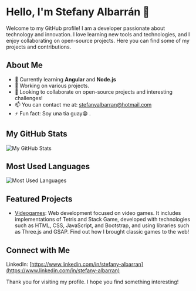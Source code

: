 # Hello, I'm Stefany Albarrán 👋

Welcome to my GitHub profile! I am a developer passionate about technology and innovation. I love learning new tools and technologies, and I enjoy collaborating on open-source projects. Here you can find some of my projects and contributions.

## About Me

- 🌱 Currently learning **Angular** and **Node.js**
- 🔭 Working on various projects.
- 👯 Looking to collaborate on open-source projects and interesting challenges!
- 📫 You can contact me at: [stefanyalbarran@hotmail.com](mailto:stefanyalbarran@hotmail.com)
- ⚡ Fun fact: Soy una tia guay😁 .


## My GitHub Stats

![My GitHub Stats](https://github-readme-stats.vercel.app/api?username=stephaniealbarran&show_icons=true&theme=gradient)

## Most Used Languages

![Most Used Languages](https://github-readme-stats.vercel.app/api/top-langs/?username=stephaniealbarran&layout=compact&theme=radical)

## Featured Projects

- [Videogames](https://github.com/stephaniealbarran/Videogame-web): Web development focused on video games. It includes implementations of Tetris and Stack Game, developed with technologies such as HTML, CSS, JavaScript, and Bootstrap, and using libraries such as Three.js and GSAP. Find out how I brought classic games to the web!

## Connect with Me

LinkedIn: [https://www.linkedin.com/in/stefany-albarran](https://www.linkedin.com/in/stefany-albarran)

Thank you for visiting my profile. I hope you find something interesting!
